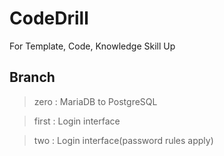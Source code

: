 # CodeDrill
For Template, Code, Knowledge Skill Up

## Branch
> zero : MariaDB to PostgreSQL

> first : Login interface

> two : Login interface(password rules apply)
